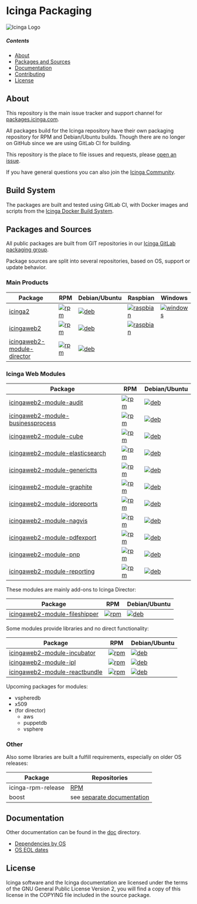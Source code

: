Icinga Packaging
================

![Icinga Logo](https://www.icinga.com/wp-content/uploads/2014/06/icinga_logo.png)

##### Contents

<!-- TOC -->

- [About](#about)
- [Packages and Sources](#packages-and-sources)
- [Documentation](#documentation)
- [Contributing](#contributing)
- [License](#license)

<!-- /TOC -->
## About

This repository is the main issue tracker and support channel for [packages.icinga.com].

All packages build for the Icinga repository have their own packaging repository for RPM and Debian/Ubuntu builds. Though there are no longer on GitHub since we are using GitLab CI for building.

This repository is the place to file issues and requests, please [open an issue](https://github.com/Icinga/icinga-packaging/issues/new).

If you have general questions you can also join the [Icinga Community](https://community.icinga.com).

## Build System

The packages are built and tested using GitLab CI, with Docker images and scripts from the [Icinga Docker Build System](https://git.icinga.com/build-docker/docs).

## Packages and Sources

All public packages are built from GIT repositories in our [Icinga GitLab packaging group](https://git.icinga.com/packaging).

Package sources are split into several repositories, based on OS, support or update behavior.

### Main Products

Package      | RPM | Debian/Ubuntu | Raspbian | Windows
-------------|-----|---------------|----------|--------
[icinga2]    | <!-- PACKAGE BADGES: icinga2 rpm,deb,raspbian,windows --> [![rpm](https://git.icinga.com/packaging/rpm-icinga2/badges/master/pipeline.svg?style=flat-square)](https://git.icinga.com/packaging/rpm-icinga2) | [![deb](https://git.icinga.com/packaging/deb-icinga2/badges/master/pipeline.svg?style=flat-square)](https://git.icinga.com/packaging/deb-icinga2) | [![raspbian](https://git.icinga.com/packaging/raspbian-icinga2/badges/master/pipeline.svg?style=flat-square)](https://git.icinga.com/packaging/raspbian-icinga2) | [![windows](https://git.icinga.com/packaging/windows-icinga2/badges/master/pipeline.svg?style=flat-square)](https://git.icinga.com/packaging/windows-icinga2) | 
[icingaweb2] | <!-- PACKAGE BADGES: icingaweb2 rpm,deb,raspbian --> [![rpm](https://git.icinga.com/packaging/rpm-icingaweb2/badges/master/pipeline.svg?style=flat-square)](https://git.icinga.com/packaging/rpm-icingaweb2) | [![deb](https://git.icinga.com/packaging/deb-icingaweb2/badges/master/pipeline.svg?style=flat-square)](https://git.icinga.com/packaging/deb-icingaweb2) | [![raspbian](https://git.icinga.com/packaging/raspbian-icingaweb2/badges/master/pipeline.svg?style=flat-square)](https://git.icinga.com/packaging/raspbian-icingaweb2) | 
[icingaweb2-module-director] | <!-- PACKAGE BADGES: icingaweb2-module-director rpm,deb --> [![rpm](https://git.icinga.com/packaging/rpm-icingaweb2-module-director/badges/master/pipeline.svg?style=flat-square)](https://git.icinga.com/packaging/rpm-icingaweb2-module-director) | [![deb](https://git.icinga.com/packaging/deb-icingaweb2-module-director/badges/master/pipeline.svg?style=flat-square)](https://git.icinga.com/packaging/deb-icingaweb2-module-director) | 

### Icinga Web Modules

<!-- PACKAGES:
  audit businessprocess cube generictts graphite elasticsearch nagvis pnp
  reporting idoreports pdfexport
| prefix=icingaweb2-module- -->
Package | RPM | Debian/Ubuntu
--------|-----|--------------
[icingaweb2-module-audit](https://github.com/Icinga/icingaweb2-module-audit) | [![rpm](https://git.icinga.com/packaging/rpm-icingaweb2-module-audit/badges/master/pipeline.svg?style=flat-square)](https://git.icinga.com/packaging/rpm-icingaweb2-module-audit) | [![deb](https://git.icinga.com/packaging/deb-icingaweb2-module-audit/badges/master/pipeline.svg?style=flat-square)](https://git.icinga.com/packaging/deb-icingaweb2-module-audit)
[icingaweb2-module-businessprocess](https://github.com/Icinga/icingaweb2-module-businessprocess) | [![rpm](https://git.icinga.com/packaging/rpm-icingaweb2-module-businessprocess/badges/master/pipeline.svg?style=flat-square)](https://git.icinga.com/packaging/rpm-icingaweb2-module-businessprocess) | [![deb](https://git.icinga.com/packaging/deb-icingaweb2-module-businessprocess/badges/master/pipeline.svg?style=flat-square)](https://git.icinga.com/packaging/deb-icingaweb2-module-businessprocess)
[icingaweb2-module-cube](https://github.com/Icinga/icingaweb2-module-cube) | [![rpm](https://git.icinga.com/packaging/rpm-icingaweb2-module-cube/badges/master/pipeline.svg?style=flat-square)](https://git.icinga.com/packaging/rpm-icingaweb2-module-cube) | [![deb](https://git.icinga.com/packaging/deb-icingaweb2-module-cube/badges/master/pipeline.svg?style=flat-square)](https://git.icinga.com/packaging/deb-icingaweb2-module-cube)
[icingaweb2-module-elasticsearch](https://github.com/Icinga/icingaweb2-module-elasticsearch) | [![rpm](https://git.icinga.com/packaging/rpm-icingaweb2-module-elasticsearch/badges/master/pipeline.svg?style=flat-square)](https://git.icinga.com/packaging/rpm-icingaweb2-module-elasticsearch) | [![deb](https://git.icinga.com/packaging/deb-icingaweb2-module-elasticsearch/badges/master/pipeline.svg?style=flat-square)](https://git.icinga.com/packaging/deb-icingaweb2-module-elasticsearch)
[icingaweb2-module-generictts](https://github.com/Icinga/icingaweb2-module-generictts) | [![rpm](https://git.icinga.com/packaging/rpm-icingaweb2-module-generictts/badges/master/pipeline.svg?style=flat-square)](https://git.icinga.com/packaging/rpm-icingaweb2-module-generictts) | [![deb](https://git.icinga.com/packaging/deb-icingaweb2-module-generictts/badges/master/pipeline.svg?style=flat-square)](https://git.icinga.com/packaging/deb-icingaweb2-module-generictts)
[icingaweb2-module-graphite](https://github.com/Icinga/icingaweb2-module-graphite) | [![rpm](https://git.icinga.com/packaging/rpm-icingaweb2-module-graphite/badges/master/pipeline.svg?style=flat-square)](https://git.icinga.com/packaging/rpm-icingaweb2-module-graphite) | [![deb](https://git.icinga.com/packaging/deb-icingaweb2-module-graphite/badges/master/pipeline.svg?style=flat-square)](https://git.icinga.com/packaging/deb-icingaweb2-module-graphite)
[icingaweb2-module-idoreports](https://github.com/Icinga/icingaweb2-module-idoreports) | [![rpm](https://git.icinga.com/packaging/rpm-icingaweb2-module-idoreports/badges/master/pipeline.svg?style=flat-square)](https://git.icinga.com/packaging/rpm-icingaweb2-module-idoreports) | [![deb](https://git.icinga.com/packaging/deb-icingaweb2-module-idoreports/badges/master/pipeline.svg?style=flat-square)](https://git.icinga.com/packaging/deb-icingaweb2-module-idoreports)
[icingaweb2-module-nagvis](https://github.com/Icinga/icingaweb2-module-nagvis) | [![rpm](https://git.icinga.com/packaging/rpm-icingaweb2-module-nagvis/badges/master/pipeline.svg?style=flat-square)](https://git.icinga.com/packaging/rpm-icingaweb2-module-nagvis) | [![deb](https://git.icinga.com/packaging/deb-icingaweb2-module-nagvis/badges/master/pipeline.svg?style=flat-square)](https://git.icinga.com/packaging/deb-icingaweb2-module-nagvis)
[icingaweb2-module-pdfexport](https://github.com/Icinga/icingaweb2-module-pdfexport) | [![rpm](https://git.icinga.com/packaging/rpm-icingaweb2-module-pdfexport/badges/master/pipeline.svg?style=flat-square)](https://git.icinga.com/packaging/rpm-icingaweb2-module-pdfexport) | [![deb](https://git.icinga.com/packaging/deb-icingaweb2-module-pdfexport/badges/master/pipeline.svg?style=flat-square)](https://git.icinga.com/packaging/deb-icingaweb2-module-pdfexport)
[icingaweb2-module-pnp](https://github.com/Icinga/icingaweb2-module-pnp) | [![rpm](https://git.icinga.com/packaging/rpm-icingaweb2-module-pnp/badges/master/pipeline.svg?style=flat-square)](https://git.icinga.com/packaging/rpm-icingaweb2-module-pnp) | [![deb](https://git.icinga.com/packaging/deb-icingaweb2-module-pnp/badges/master/pipeline.svg?style=flat-square)](https://git.icinga.com/packaging/deb-icingaweb2-module-pnp)
[icingaweb2-module-reporting](https://github.com/Icinga/icingaweb2-module-reporting) | [![rpm](https://git.icinga.com/packaging/rpm-icingaweb2-module-reporting/badges/master/pipeline.svg?style=flat-square)](https://git.icinga.com/packaging/rpm-icingaweb2-module-reporting) | [![deb](https://git.icinga.com/packaging/deb-icingaweb2-module-reporting/badges/master/pipeline.svg?style=flat-square)](https://git.icinga.com/packaging/deb-icingaweb2-module-reporting)
<!-- END PACKAGES -->

These modules are mainly add-ons to Icinga Director:

<!-- PACKAGES:fileshipper | prefix=icingaweb2-module- -->
Package | RPM | Debian/Ubuntu
--------|-----|--------------
[icingaweb2-module-fileshipper](https://github.com/Icinga/icingaweb2-module-fileshipper) | [![rpm](https://git.icinga.com/packaging/rpm-icingaweb2-module-fileshipper/badges/master/pipeline.svg?style=flat-square)](https://git.icinga.com/packaging/rpm-icingaweb2-module-fileshipper) | [![deb](https://git.icinga.com/packaging/deb-icingaweb2-module-fileshipper/badges/master/pipeline.svg?style=flat-square)](https://git.icinga.com/packaging/deb-icingaweb2-module-fileshipper)
<!-- END PACKAGES -->

Some modules provide libraries and no direct functionality:

<!-- PACKAGES:ipl incubator reactbundle | prefix=icingaweb2-module- -->
Package | RPM | Debian/Ubuntu
--------|-----|--------------
[icingaweb2-module-incubator](https://github.com/Icinga/icingaweb2-module-incubator) | [![rpm](https://git.icinga.com/packaging/rpm-icingaweb2-module-incubator/badges/master/pipeline.svg?style=flat-square)](https://git.icinga.com/packaging/rpm-icingaweb2-module-incubator) | [![deb](https://git.icinga.com/packaging/deb-icingaweb2-module-incubator/badges/master/pipeline.svg?style=flat-square)](https://git.icinga.com/packaging/deb-icingaweb2-module-incubator)
[icingaweb2-module-ipl](https://github.com/Icinga/icingaweb2-module-ipl) | [![rpm](https://git.icinga.com/packaging/rpm-icingaweb2-module-ipl/badges/master/pipeline.svg?style=flat-square)](https://git.icinga.com/packaging/rpm-icingaweb2-module-ipl) | [![deb](https://git.icinga.com/packaging/deb-icingaweb2-module-ipl/badges/master/pipeline.svg?style=flat-square)](https://git.icinga.com/packaging/deb-icingaweb2-module-ipl)
[icingaweb2-module-reactbundle](https://github.com/Icinga/icingaweb2-module-reactbundle) | [![rpm](https://git.icinga.com/packaging/rpm-icingaweb2-module-reactbundle/badges/master/pipeline.svg?style=flat-square)](https://git.icinga.com/packaging/rpm-icingaweb2-module-reactbundle) | [![deb](https://git.icinga.com/packaging/deb-icingaweb2-module-reactbundle/badges/master/pipeline.svg?style=flat-square)](https://git.icinga.com/packaging/deb-icingaweb2-module-reactbundle)
<!-- END PACKAGES -->

Upcoming packages for modules:

* vspheredb
* x509
* (for director)
  - aws
  - puppetdb
  - vsphere

### Other

Also some libraries are built a fulfill requirements, especially on older OS releases:

Package            | Repositories
-------------------|-------------------------
icinga-rpm-release | [RPM][rpm-icinga-rpm-release]
boost  | see [separate documentation](doc/packages-boost.md)

## Documentation

Other documentation can be found in the [doc](doc/) directory.

* [Dependencies by OS](doc/03-Dependencies.md)
* [OS EOL dates](doc/04-OS-EOL.md)

## License

Icinga software and the Icinga documentation are licensed under the terms of the GNU
General Public License Version 2, you will find a copy of this license in the
COPYING file included in the source package.

[packages.icinga.com]: https://packages.icinga.com

[icinga2]: https://github.com/Icinga/icinga2
[icingaweb2]: https://github.com/Icinga/icingaweb2
[icingaweb2-module-director]: https://github.com/Icinga/icingaweb2-module-director

[rpm-icinga-rpm-release]: https://git.icinga.com/packaging/rpm-icinga-rpm-release

[raspbian-icinga2]: https://git.icinga.com/packaging/raspbian-icinga2
[raspbian-icingaweb2]: https://git.icinga.com/packaging/raspbian-icingaweb2

[suse-boost]: https://git.icinga.com/packaging/suse-boost
[redhat-boost]: https://git.icinga.com/packaging/redhat-boost
[deb-boost]: https://git.icinga.com/packaging/deb-boost

[rpm-icinga2-templates]: https://git.icinga.com/packaging/rpm-icinga2-templates
[deb-icinga2-templates]: https://git.icinga.com/packaging/deb-icinga2-templates
